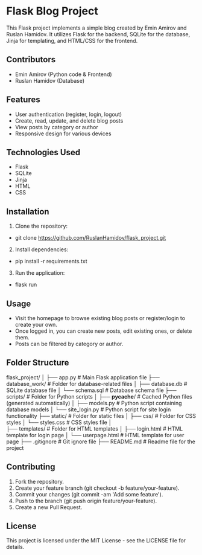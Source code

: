 # Flask Blog Project

This Flask project implements a simple blog created by Emin Amirov and Ruslan Hamidov. It utilizes Flask for the backend, SQLite for the database, Jinja for templating, and HTML/CSS for the frontend.

## Contributors
- Emin Amirov (Python code & Frontend)
- Ruslan Hamidov (Database)

## Features
- User authentication (register, login, logout)
- Create, read, update, and delete blog posts
- View posts by category or author
- Responsive design for various devices

## Technologies Used
- Flask
- SQLite
- Jinja
- HTML
- CSS

## Installation
1. Clone the repository:
- git clone https://github.com/RuslanHamidov/flask_project.git
2. Install dependencies:
- pip install -r requirements.txt
3. Run the application:
- flask run

## Usage
- Visit the homepage to browse existing blog posts or register/login to create your own.
- Once logged in, you can create new posts, edit existing ones, or delete them.
- Posts can be filtered by category or author.

## Folder Structure


flask_project/
│
├── app.py                    # Main Flask application file
├── database_work/            # Folder for database-related files
│   ├── database.db           # SQLite database file
│   └── schema.sql            # Database schema file
├── scripts/                  # Folder for Python scripts
│   ├── __pycache__/          # Cached Python files (generated automatically)
│   ├── models.py             # Python script containing database models
│   └── site_login.py         # Python script for site login functionality
├── static/                   # Folder for static files
│   ├── css/                  # Folder for CSS styles
│       └── styles.css        # CSS styles file
│   
├── templates/                # Folder for HTML templates
│   ├── login.html            # HTML template for login page
│   └── userpage.html         # HTML template for user page
├── .gitignore                # Git ignore file
├── README.md                 # Readme file for the project


## Contributing
1. Fork the repository.
2. Create your feature branch (git checkout -b feature/your-feature).
3. Commit your changes (git commit -am 'Add some feature').
4. Push to the branch (git push origin feature/your-feature).
5. Create a new Pull Request.

## License
This project is licensed under the MIT License - see the LICENSE file for details.
